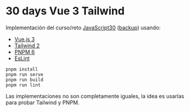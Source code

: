 # 30 days Vue 3 Tailwind

Implementación del curso/reto [JavaScript30](https://github.com/wesbos/JavaScript30) ([backup](https://github.com/IsGarrido/JavaScript30/)) usando:
- [Vue.js 3](https://v3.vuejs.org/)
- [Tailwind 2](https://tailwindcss.com/)
- [PNPM 6](https://pnpm.io/es/)
- [EsLint](https://eslint.org/)

```
pnpm install
pnpm run serve
pnpm run build
pnpm run lint
```

Las implementaciones no son completamente iguales, la idea es usarlas para probar Tailwind y PNPM.
